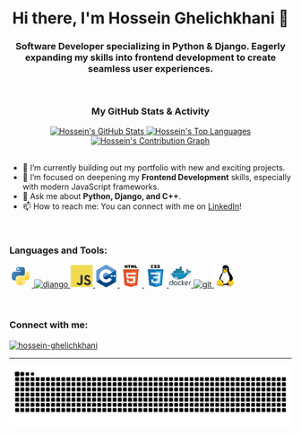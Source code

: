 <!-- Centered Header with Waving Hand Emoji -->
<h1 align="center">
  Hi there, I'm Hossein Ghelichkhani 👋
</h1>

<!-- Professional & Aspirational Bio -->
<h3 align="center">
  Software Developer specializing in Python & Django. Eagerly expanding my skills into frontend development to create seamless user experiences.
</h3>

<br>

<!-- GitHub Stats & Languages -->
<div align="center">
  <h3 align="center">My GitHub Stats & Activity</h3>
  <!-- GitHub Stats Card -->
  <a href="https://github.com/anuraghazra/github-readme-stats">
    <img src="https://github-readme-stats.vercel.app/api?username=hosseinghDev&show_icons=true&theme=tokyonight&hide_border=true&include_all_commits=true&count_private=true" alt="Hossein's GitHub Stats" />
  </a>
  <!-- Most Used Languages Card -->
  <a href="https://github.com/anuraghazra/github-readme-stats">
    <img src="https://github-readme-stats.vercel.app/api/top-langs/?username=hosseinghDev&layout=compact&theme=tokyonight&hide_border=true" alt="Hossein's Top Languages" />
  </a>
  <br>
  <!-- Development Activity Graph -->
  <a href="https://github.com/ashutosh00710/github-readme-activity-graph">
    <img src="https://github-readme-activity-graph.vercel.app/graph?username=hosseinghDev&bg_color=1A1B27&color=79f8f8&line=79f8f8&point=c9c9c9&area=true&hide_border=true" alt="Hossein's Contribution Graph" />
  </a>
</div>

<br>

<!-- About Me Section -->
- 🔭 I’m currently building out my portfolio with new and exciting projects.
- 🌱 I’m focused on deepening my **Frontend Development** skills, especially with modern JavaScript frameworks.
- 💬 Ask me about **Python, Django, and C++**.
- 📫 How to reach me: You can connect with me on [LinkedIn](https://linkedin.com/in/hossein-ghelichkhani-29aa93221)!

<br>

<!-- Tech Stack Section -->
<h3 align="left">Languages and Tools:</h3>
<p align="left">
  <!-- Languages -->
  <a href="https://www.python.org" target="_blank" rel="noreferrer">
    <img src="https://raw.githubusercontent.com/devicons/devicon/master/icons/python/python-original.svg" alt="python" width="40" height="40"/>
  </a>
  <a href="https://www.djangoproject.com/" target="_blank" rel="noreferrer">
    <img src="https://cdn.worldvectorlogo.com/logos/django.svg" alt="django" width="40" height="40"/>
  </a>
  <a href="https://developer.mozilla.org/en-US/docs/Web/JavaScript" target="_blank" rel="noreferrer">
    <img src="https://raw.githubusercontent.com/devicons/devicon/master/icons/javascript/javascript-original.svg" alt="javascript" width="40" height="40"/>
  </a>
   <a href="https://www.cplusplus.com/" target="_blank" rel="noreferrer">
    <img src="https://raw.githubusercontent.com/devicons/devicon/master/icons/cplusplus/cplusplus-original.svg" alt="cplusplus" width="40" height="40"/>
  </a>
  <a href="https://www.w3.org/html/" target="_blank" rel="noreferrer">
    <img src="https://raw.githubusercontent.com/devicons/devicon/master/icons/html5/html5-original-wordmark.svg" alt="html5" width="40" height="40"/>
  </a>
  <a href="https://www.w3schools.com/css/" target="_blank" rel="noreferrer">
    <img src="https://raw.githubusercontent.com/devicons/devicon/master/icons/css3/css3-original-wordmark.svg" alt="css3" width="40" height="40"/>
  </a>
  
  <!-- DevOps & Tools -->
  <a href="https://www.docker.com/" target="_blank" rel="noreferrer">
    <img src="https://raw.githubusercontent.com/devicons/devicon/master/icons/docker/docker-original-wordmark.svg" alt="docker" width="40" height="40"/>
  </a>
  <a href="https://git-scm.com/" target="_blank" rel="noreferrer"> 
    <img src="https://www.vectorlogo.zone/logos/git-scm/git-scm-icon.svg" alt="git" width="40" height="40"/>
  </a>
  <a href="https://www.linux.org/" target="_blank" rel="noreferrer"> 
    <img src="https://raw.githubusercontent.com/devicons/devicon/master/icons/linux/linux-original.svg" alt="linux" width="40" height="40"/>
  </a>
</p>

<br>
<!-- Socials Section -->
<h3 align="left">Connect with me:</h3>
<p align="left">
  <a href="https://linkedin.com/in/hossein-ghelichkhani-29aa93221" target="blank">
    <img align="center" src="https://raw.githubusercontent.com/rahuldkjain/github-profile-readme-generator/master/src/images/icons/Social/linked-in-alt.svg" alt="hossein-ghelichkhani" height="30" width="40" />
  </a>
</p>

<hr>

<!-- Snake Animation -->
<div align="center">
  <img src="https://raw.githubusercontent.com/hosseinghDev/hosseinghDev/output/github-snake-dark.svg" alt="Snake animation" />
</div>
